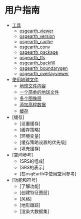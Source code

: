 # 用户指南
* [工具](./UserGuide/Tools.md)
  * [osgearth_viewer](./UserGuide/Tools.md#osgearth_viewer)
  * [osgearth_version](./UserGuide/Tools.md#osgearth_version)
  * [osgearth_cache](./UserGuide/Tools.md#osgearth_cache)
  * [osgearth_conv](./UserGuide/Tools.md#osgearth_conv)
  * [osgearth_package](./UserGuide/Tools.md#osgearth_package)
  * [osgearth_tfs](./UserGuide/Tools.md#osgearth_package)
  * [osgearth_backfill](./UserGuide/Tools.md#osgearth_backfill)
  * [osgearth_boundarygen](./UserGuide/Tools.md#osgearth_boundarygen)
  * [osgearth_overlayviewer](./UserGuide/Tools.md#osgearth_overlayviewer)
* [使用地球文件](./UserGuide/UsingEarthFiles.md)
  * [地球文件内容](./UserGuide/UsingEarthFiles.md#地球文件内容)
  * [一个简单的地球文件](./UserGuide/UsingEarthFiles.md#一个简单的地球文件)
  * [多个图像层](./UserGuide/UsingEarthFiles.md#多个图像层)
  * [添加高程数据](./UserGuide/UsingEarthFiles.md#添加高程数据)
  * [缓存](./UserGuide/UsingEarthFiles.md#缓存)
* [缓存]
  * [设置缓存]
  * [缓存策略]
  * [环境变量]
  * [缓存策略设置的优先级]
  * [填充缓存]
* [空间参考]
  * [SRS的组成]
  * [SRS的表示]
  * [在osgEarth中使用空间参考]
* [功能和符号]
  * [了解功能]
  * [创建特征图层]
  * [风格]
  * [地形跟踪]
  * [渲染大数据集]
